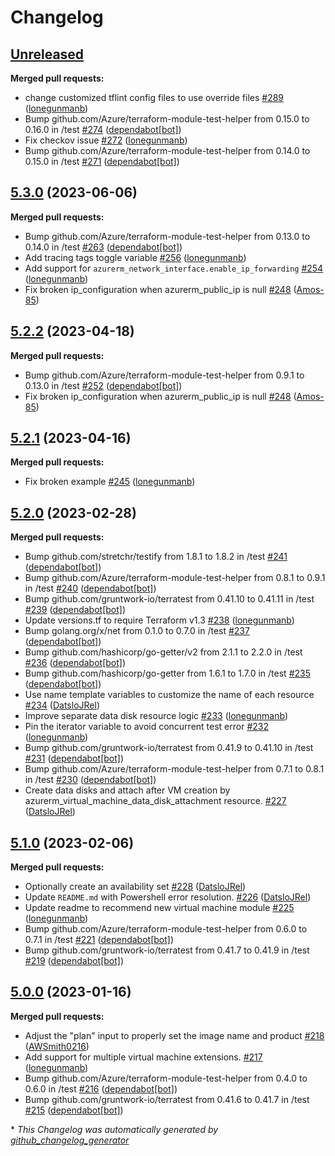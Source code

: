 # Changelog

## [Unreleased](https://github.com/Azure/terraform-azurerm-compute/tree/HEAD)

**Merged pull requests:**

- change customized tflint config files to use override files [\#289](https://github.com/Azure/terraform-azurerm-compute/pull/289) ([lonegunmanb](https://github.com/lonegunmanb))
- Bump github.com/Azure/terraform-module-test-helper from 0.15.0 to 0.16.0 in /test [\#274](https://github.com/Azure/terraform-azurerm-compute/pull/274) ([dependabot[bot]](https://github.com/apps/dependabot))
- Fix checkov issue [\#272](https://github.com/Azure/terraform-azurerm-compute/pull/272) ([lonegunmanb](https://github.com/lonegunmanb))
- Bump github.com/Azure/terraform-module-test-helper from 0.14.0 to 0.15.0 in /test [\#271](https://github.com/Azure/terraform-azurerm-compute/pull/271) ([dependabot[bot]](https://github.com/apps/dependabot))

## [5.3.0](https://github.com/Azure/terraform-azurerm-compute/tree/5.3.0) (2023-06-06)

**Merged pull requests:**

- Bump github.com/Azure/terraform-module-test-helper from 0.13.0 to 0.14.0 in /test [\#263](https://github.com/Azure/terraform-azurerm-compute/pull/263) ([dependabot[bot]](https://github.com/apps/dependabot))
- Add tracing tags toggle variable [\#256](https://github.com/Azure/terraform-azurerm-compute/pull/256) ([lonegunmanb](https://github.com/lonegunmanb))
- Add support for `azurerm_network_interface.enable_ip_forwarding` [\#254](https://github.com/Azure/terraform-azurerm-compute/pull/254) ([lonegunmanb](https://github.com/lonegunmanb))
- Fix broken ip\_configuration when azurerm\_public\_ip is null [\#248](https://github.com/Azure/terraform-azurerm-compute/pull/248) ([Amos-85](https://github.com/Amos-85))

## [5.2.2](https://github.com/Azure/terraform-azurerm-compute/tree/5.2.2) (2023-04-18)

**Merged pull requests:**

- Bump github.com/Azure/terraform-module-test-helper from 0.9.1 to 0.13.0 in /test [\#252](https://github.com/Azure/terraform-azurerm-compute/pull/252) ([dependabot[bot]](https://github.com/apps/dependabot))
- Fix broken ip\_configuration when azurerm\_public\_ip is null [\#248](https://github.com/Azure/terraform-azurerm-compute/pull/248) ([Amos-85](https://github.com/Amos-85))

## [5.2.1](https://github.com/Azure/terraform-azurerm-compute/tree/5.2.1) (2023-04-16)

**Merged pull requests:**

- Fix broken example [\#245](https://github.com/Azure/terraform-azurerm-compute/pull/245) ([lonegunmanb](https://github.com/lonegunmanb))

## [5.2.0](https://github.com/Azure/terraform-azurerm-compute/tree/5.2.0) (2023-02-28)

**Merged pull requests:**

- Bump github.com/stretchr/testify from 1.8.1 to 1.8.2 in /test [\#241](https://github.com/Azure/terraform-azurerm-compute/pull/241) ([dependabot[bot]](https://github.com/apps/dependabot))
- Bump github.com/Azure/terraform-module-test-helper from 0.8.1 to 0.9.1 in /test [\#240](https://github.com/Azure/terraform-azurerm-compute/pull/240) ([dependabot[bot]](https://github.com/apps/dependabot))
- Bump github.com/gruntwork-io/terratest from 0.41.10 to 0.41.11 in /test [\#239](https://github.com/Azure/terraform-azurerm-compute/pull/239) ([dependabot[bot]](https://github.com/apps/dependabot))
- Update versions.tf to require Terraform v1.3 [\#238](https://github.com/Azure/terraform-azurerm-compute/pull/238) ([lonegunmanb](https://github.com/lonegunmanb))
- Bump golang.org/x/net from 0.1.0 to 0.7.0 in /test [\#237](https://github.com/Azure/terraform-azurerm-compute/pull/237) ([dependabot[bot]](https://github.com/apps/dependabot))
- Bump github.com/hashicorp/go-getter/v2 from 2.1.1 to 2.2.0 in /test [\#236](https://github.com/Azure/terraform-azurerm-compute/pull/236) ([dependabot[bot]](https://github.com/apps/dependabot))
- Bump github.com/hashicorp/go-getter from 1.6.1 to 1.7.0 in /test [\#235](https://github.com/Azure/terraform-azurerm-compute/pull/235) ([dependabot[bot]](https://github.com/apps/dependabot))
- Use name template variables to customize the name of each resource [\#234](https://github.com/Azure/terraform-azurerm-compute/pull/234) ([DatsloJRel](https://github.com/DatsloJRel))
- Improve separate data disk resource logic [\#233](https://github.com/Azure/terraform-azurerm-compute/pull/233) ([lonegunmanb](https://github.com/lonegunmanb))
- Pin the iterator variable to avoid concurrent test error [\#232](https://github.com/Azure/terraform-azurerm-compute/pull/232) ([lonegunmanb](https://github.com/lonegunmanb))
- Bump github.com/gruntwork-io/terratest from 0.41.9 to 0.41.10 in /test [\#231](https://github.com/Azure/terraform-azurerm-compute/pull/231) ([dependabot[bot]](https://github.com/apps/dependabot))
- Bump github.com/Azure/terraform-module-test-helper from 0.7.1 to 0.8.1 in /test [\#230](https://github.com/Azure/terraform-azurerm-compute/pull/230) ([dependabot[bot]](https://github.com/apps/dependabot))
- Create data disks and attach after VM creation by azurerm\_virtual\_machine\_data\_disk\_attachment resource. [\#227](https://github.com/Azure/terraform-azurerm-compute/pull/227) ([DatsloJRel](https://github.com/DatsloJRel))

## [5.1.0](https://github.com/Azure/terraform-azurerm-compute/tree/5.1.0) (2023-02-06)

**Merged pull requests:**

- Optionally create an availability set [\#228](https://github.com/Azure/terraform-azurerm-compute/pull/228) ([DatsloJRel](https://github.com/DatsloJRel))
- Update `README.md` with Powershell error resolution. [\#226](https://github.com/Azure/terraform-azurerm-compute/pull/226) ([DatsloJRel](https://github.com/DatsloJRel))
- Update readme to recommend new virtual machine module [\#225](https://github.com/Azure/terraform-azurerm-compute/pull/225) ([lonegunmanb](https://github.com/lonegunmanb))
- Bump github.com/Azure/terraform-module-test-helper from 0.6.0 to 0.7.1 in /test [\#221](https://github.com/Azure/terraform-azurerm-compute/pull/221) ([dependabot[bot]](https://github.com/apps/dependabot))
- Bump github.com/gruntwork-io/terratest from 0.41.7 to 0.41.9 in /test [\#219](https://github.com/Azure/terraform-azurerm-compute/pull/219) ([dependabot[bot]](https://github.com/apps/dependabot))

## [5.0.0](https://github.com/Azure/terraform-azurerm-compute/tree/5.0.0) (2023-01-16)

**Merged pull requests:**

- Adjust the "plan" input to properly set the image name and product [\#218](https://github.com/Azure/terraform-azurerm-compute/pull/218) ([AWSmith0216](https://github.com/AWSmith0216))
- Add support for multiple virtual machine extensions. [\#217](https://github.com/Azure/terraform-azurerm-compute/pull/217) ([lonegunmanb](https://github.com/lonegunmanb))
- Bump github.com/Azure/terraform-module-test-helper from 0.4.0 to 0.6.0 in /test [\#216](https://github.com/Azure/terraform-azurerm-compute/pull/216) ([dependabot[bot]](https://github.com/apps/dependabot))
- Bump github.com/gruntwork-io/terratest from 0.41.6 to 0.41.7 in /test [\#215](https://github.com/Azure/terraform-azurerm-compute/pull/215) ([dependabot[bot]](https://github.com/apps/dependabot))



\* *This Changelog was automatically generated by [github_changelog_generator](https://github.com/github-changelog-generator/github-changelog-generator)*
